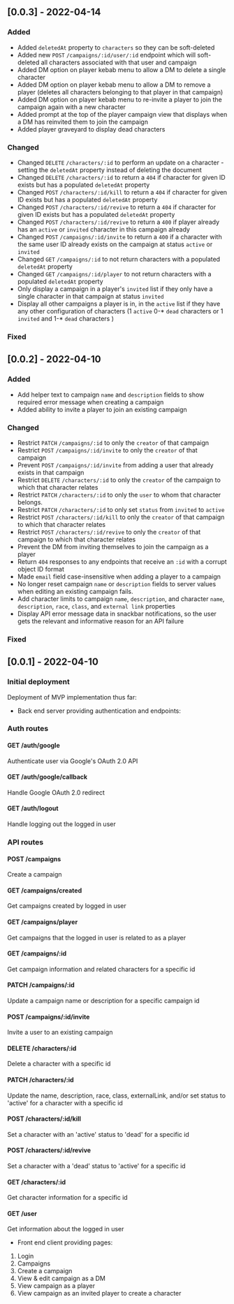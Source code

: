 ## [0.0.3] - 2022-04-14
### Added

- Added `deletedAt` property to `characters` so they can be soft-deleted
- Added new `POST` `/campaigns/:id/user/:id` endpoint which will soft-deleted all characters associated with that user and campaign
- Added DM option on player kebab menu to allow a DM to delete a single character
- Added DM option on player kebab menu to allow a DM to remove a player (deletes all characters belonging to that player in that campaign)
- Added DM option on player kebab menu to re-invite a player to join the campaign again with a new character
- Added prompt at the top of the player campaign view that displays when a DM has reinvited them to join the campaign
- Added player graveyard to display dead characters

### Changed

- Changed `DELETE` `/characters/:id` to perform an update on a character - setting the `deletedAt` property instead of deleting the document
- Changed `DELETE` `/characters/:id` to return a `404` if character for given ID exists but has a populated `deletedAt` property
- Changed `POST` `/characters/:id/kill` to return a `404` if character for given ID exists but has a populated `deletedAt` property
- Changed `POST` `/characters/:id/revive` to return a `404` if character for given ID exists but has a populated `deletedAt` property
- Changed `POST` `/characters/:id/revive` to return a `400` if player already has an `active` or `invited` character in this campaign already
- Changed `POST` `/campaigns/:id/invite` to return a `400` if a character with the same user ID already exists on the campaign at status `active` or `invited`
- Changed `GET` `/campaigns/:id` to not return characters with a populated `deletedAt` property
- Changed `GET` `/campaigns/:id/player` to not return characters with a populated `deletedAt` property
- Only display a campaign in a player's `invited` list if they only have a single character in that campaign at status `invited`
- Display all other campaigns a player is in, in the `active` list if they have any other configuration of characters (1 `active` 0-* `dead` characters or 1 `invited` and 1-* `dead` characters )

### Fixed

## [0.0.2] - 2022-04-10
### Added
- Add helper text to campaign `name` and `description` fields to show required error message when creating a campaign
- Added ability to invite a player to join an existing campaign

### Changed

- Restrict `PATCH` `/campaigns/:id` to only the `creator` of that campaign
- Restrict `POST` `/campaigns/:id/invite` to only the `creator` of that campaign
- Prevent `POST` `/campaigns/:id/invite` from adding a user that already exists in that campaign
- Restrict `DELETE` `/characters/:id` to only the `creator` of the campaign to which that character relates
- Restrict `PATCH` `/characters/:id` to only the `user` to whom that character belongs.
- Restrict `PATCH` `/characters/:id` to only set `status` from `invited` to `active`
- Restrict `POST` `/characters/:id/kill` to only the `creator` of that campaign to which that character relates
- Restrict `POST` `/characters/:id/revive` to only the `creator` of that campaign to which that character relates
- Prevent the DM from inviting themselves to join the campaign as a player
- Return `404` responses to any endpoints that receive an `:id` with a corrupt object ID format
- Made `email` field case-insensitive when adding a player to a campaign
- No longer reset campaign `name` or `description` fields to server values when editing an existing campaign fails.
- Add character limits to campaign `name`, `description`, and character `name`, `description`, `race`, `class`, and `external link` properties
- Display API error message data in snackbar notifications, so the user gets the relevant and informative reason for an API failure

### Fixed


## [0.0.1] - 2022-04-10
### Initial deployment

Deployment of MVP implementation thus far:
- Back end server providing authentication and endpoints:

### Auth routes

#### GET /auth/google
Authenticate user via Google's OAuth 2.0 API

#### GET /auth/google/callback
Handle Google OAuth 2.0 redirect

#### GET /auth/logout
Handle logging out the logged in user

### API routes

#### POST /campaigns
Create a campaign

#### GET /campaigns/created
Get campaigns created by logged in user

#### GET /campaigns/player
Get campaigns that the logged in user is related to as a player

#### GET /campaigns/:id
Get campaign information and related characters for a specific id

#### PATCH /campaigns/:id
Update a campaign name or description for a specific campaign id

#### POST /campaigns/:id/invite
Invite a user to an existing campaign

#### DELETE /characters/:id
Delete a character with a specific id

#### PATCH /characters/:id
Update the name, description, race, class, externalLink, and/or set status to 'active' for a character with a specific id

#### POST /characters/:id/kill
Set a character with an 'active' status to 'dead' for a specific id

#### POST /characters/:id/revive
Set a character with a 'dead' status to 'active' for a specific id

#### GET /characters/:id
Get character information for a specific id

#### GET /user
Get information about the logged in user


- Front end client providing pages:

1. Login
2. Campaigns
3. Create a campaign
4. View & edit campaign as a DM
5. View campaign as a player
6. View campaign as an invited player to create a character


